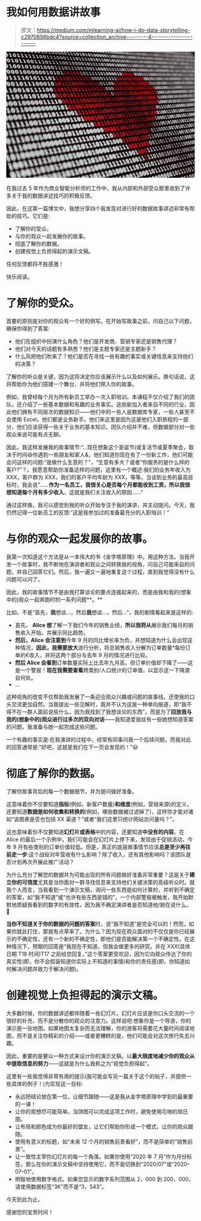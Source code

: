 # 我如何用数据讲故事

> 原文：<https://medium.com/mlearning-ai/how-i-do-data-storytelling-c2970856bdc4?source=collection_archive---------4----------------------->

![](img/0406f2d551aac87ca42fc07c3c6f113a.png)

在我过去 5 年作为商业智能分析师的工作中，我从内部和外部受众那里收到了许多关于我的数据讲述技巧的积极反馈。

因此，在这第一篇博文中，我想分享四个我发现对进行好的数据故事讲述非常有帮助的技巧。它们是:

*   了解你的受众。
*   与你的观众一起发展你的故事。
*   彻底了解你的数据。
*   创建视觉上负担得起的演示文稿。

任何反馈都将不胜感激！

快乐阅读。

# 了解你的受众。

首要的原则是对你的观众有一个好的侧写。在开始写故事之前，问自己以下问题，确保你得到了答案:

*   他们在组织中扮演什么角色？他们是开发商、营销专家还是销售代理？
*   他们对今天的话题有多熟悉？他们是主题专家还是主题新手？
*   什么风把他们吹来了？他们是否在寻找一些有趣的事实或关键信息来支持他们的决策？

了解你的听众是关键，因为这将决定你应该展示什么以及如何展示。换句话说，这将帮助你为他们搭建一个舞台，并将他们带入你的故事。

例如，我曾经每个月为所有新员工举办一次入职培训。本课程不仅介绍了我们的团队，还介绍了一些基本数据和有趣的业务事实。这些新加入者来自不同的行业，因此他们拥有不同层次的数据知识——他们中的一些人是数据库专家，一些人甚至不会使用 Excel。他们都是业务新手。他们来这里是因为这是他们入职旅程的一部分，他们应该获得一些关于业务的基本知识。团队介绍并不难，但数据部分对一些观众来说可能有点无聊。

因此，我这样发展我的故事情节:“…现在想象这个圣诞节(或复活节或夏季聚会，取决于时间😆你遇到一些朋友和家人&，他们知道你现在有了一份新工作，他们可能会问这样的问题:“是做什么生意的？”，“生意有多大？或者“你服务的是什么样的客户?”？。我愿意帮助你准备这样的问题，这里有一个概述:我们的业务年收入为 XXX，客户群为 XXX，我们的客户平均年龄为 XXX，等等。当谈到业务的最高目标时，我会说“……**作为一名员工，我很关心是否每个月都能收到工资，所以我很想知道每个月有多少收入**，这就是我们关注收入的原因……”

通过这样做，我可以感觉到我的听众开始专注于我的演讲，并主动提问。今天，我仍然记得一位新员工的反馈:“这是我参加过的准备最充分的入职培训！”

# 与你的观众一起发展你的故事。

我第一次知道这个方法是从一本伟大的书《金字塔原理》中。用这种方法，当我开发一个故事时，我不断地在演讲者和观众之间转换我的视角，问自己可能来自的问题，并自己回答它们。然后，我一遍又一遍地重复这个过程，直到我觉得没有什么问题可以问了。

因此，我的故事情节不是由我打算谈论的要点连接起来的，而是由我和我的(想象中的)观众一起奔跑时的一系列问题**。**

比如，不是“首先，**我**想谈…，然后**我**想谈…，然后…”，我的剧情看起来是这样的:

*   首先， **Alice 想**了解一下我们今年的销售业绩，**所以我将从**展示我们每月的销售收入开始，并展示同比趋势。
*   **然后，Alice 会注意到**今年 9 月的同比增长率为负，并想知道为什么会出现这种情况，**因此，我需要放大**进行分析，将总销售收入分解为订单数量*每份订单的€收入，并将这两个部分与去年 9 月的情况进行比较。
*   **然后 Alice 会看到**订单数量实际上比去年九月高，但订单价值却下降了——这是一个警报！**现在我需要查看**跨类别/人口统计的订单值，以显示这一下降源自何处。
*   …

这种视角的改变不仅帮助我发展了一条迎合观众兴趣或问题的故事线，还使我的口头交流更加自然。当我提出一些见解时，我并不认为这是一种单向报道，即“我不得不在一群人面前说些什么，因为我找到了我想谈论的东西”，而是为了**回放我与我的(想象中的)观众进行过多次的双向对话**——我知道爱丽丝有一些她想知道答案的问题，我准备与她一起完成这些问题。

一个有趣的事实是:在我演讲的过程中，经常有同事问我一个后续问题，而我对此的回答通常是:“好吧，这就是我们在下一页会发现的！”😃

# 彻底了解你的数据。

了解你故事背后的每一个数据细节，并为提问做好准备。

这意味着你不仅要知道**指标**(例如，新客户数量)**和维度**(例如，营销来源)的定义，还要知道**数据是如何收集和转换的**(例如，哪些数据被过滤掉了)，这样你才能对诸如“该图表是否也包括 XX 渠道？”或者“我们这里只统计网站访问量吗？”。

这也意味着你不仅要知道**幻灯片或表格**中的内容，还要知道**中没有的内容**。在 Alice 的最后一个示例中，我们可能会在幻灯片上停下来，发现由于促销活动，今年 9 月有些类别的订单价值较低。但是，真正的底层故事情节应该**总是至少再往前走一步**:这个战役对年营收有什么影响？除了收入，还有其他影响吗？该团队是否计划再次开展此推广活动？

为什么充分了解您的数据并为可能出现的所有问题做好准备非常重要？这是关于**建立你的可信度**尤其是当你面对一群寻找信息来支持他们关键决策的高级听众时。就我个人而言，当我看到一个演示文稿，询问一些东西是如何计算的，并听到不确定的答案，如“我不知道”或“也许有些东西是错的”，一个内部警报被触发，我开始默默地质疑我看到的数字的有效性，因为我不确定演讲者是否知道他/她在说什么。🤔

**当你不知道关于你的数据的问题的答案**时，说“我不知道”是完全可以的！然而，如果你就此打住，那就有点草率了。为什么？因为现在观众面对的不仅仅是你已经展示的不确定性，还有一个新的不确定性，即他们是否能解决第一个不确定性。在这种情况下，预期的回答是“我现在不知道，但我会做更多的研究，并在 XXX(具体日期 T18 时间)T17 之前给您回复。”这个答案更受欢迎，因为它向观众传达了你的真实性(即，你不会假装知道你实际上不知道的事情)和你的责任感(即，你知道如何解决问题并致力于解决问题)。

# 创建视觉上负担得起的演示文稿。

大多数时候，你的数据讲述都伴随着一些幻灯片。幻灯片应该是你口头交流的一个很好的补充，而不是分散你的观众的注意力。这样说吧:想象你是一个导游，你的演示是一张地图。如果地图太复杂而无法理解，你的游客将需要花大量时间阅读地图，而不是关注你精彩的介绍——或者更糟糕的是，他们可能会对这次旅行失去兴趣。

因此，重要的是要以一种方式来设计你的演示文稿，以**最大限度地减少你的观众从中提取信息的努力**——这就是为什么我称之为“视觉负担得起”。

这里有一些我觉得非常有用的提示(我可能会写另一篇关于这个的帖子，并提供一些具体的例子！)为实现这一目标:

*   永远把结论放在第一位，让细节跟随——这是我从金字塔原理中学到的最重要的一课！
*   让你的观想尽可能简单。当饼图可以完成这项工作时，避免使用花哨的旭日图。
*   让布局和颜色成为你最好的盟友，让它们帮助你形成一个模式，让你的观众跟随。
*   使用有意义的标题，如“未来 12 个月的销售前景看好”，而不是简单的“销售前景”。
*   让一致性主宰你幻灯片的每一个角落。如果你使用“2020 年 7 月”作为月份标签，那么在你的演示文稿中坚持使用它，而不是切换到“2020/07”或“2020–07–01”。
*   明智地使用数字格式。如果您显示的数字系列范围从 2，000 到 200，000，请使用数据标签“3K”而不是“3，543”。

今天到此为止。

感谢您的宝贵时间！